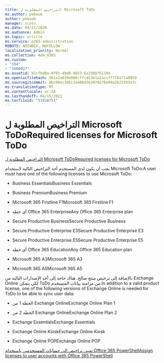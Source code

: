 ```yaml
---
title: التراخيص المطلوبة ل Microsoft ToDo
ms.author: pebaum
author: pebaum
manager: scotv
ms.date: 04/21/2020
ms.audience: Admin
ms.topic: article
ms.service: o365-administration
ROBOTS: NOINDEX, NOFOLLOW
localization_priority: Normal
ms.collection: Adm_O365
ms.custom:
- "164"
- "1600027"
ms.assetid: b2cf6d0a-9f01-49d8-8653-6a3366f6119d
ms.openlocfilehash: 981e2a639e886cffc453e1a1accff7f8a71a0959
ms.sourcegitcommit: 8bc60ec34bc1e40685e3976576e04a2623f63a7c
ms.translationtype: MT
ms.contentlocale: ar-SA
ms.lasthandoff: 04/15/2021
ms.locfileid: "51828751"
---
```

# <a name="required-licenses-for-microsoft-todo"></a><span data-ttu-id="4c108-102">التراخيص المطلوبة ل Microsoft ToDo</span><span class="sxs-lookup"><span data-stu-id="4c108-102">Required licenses for Microsoft ToDo</span></span>

[<span data-ttu-id="4c108-103">التراخيص المطلوبة ل Microsoft ToDo</span><span class="sxs-lookup"><span data-stu-id="4c108-103">Required licenses for Microsoft ToDo</span></span>](https://support.office.com/article/381e9d1b-c500-49b5-973e-890fd86528d7.aspx)
  
<span data-ttu-id="4c108-104">يجب أن يكون لدى المستخدم أحد التراخيص التالية لاستخدام Microsoft ToDo:</span><span class="sxs-lookup"><span data-stu-id="4c108-104">A user must have one of the following licenses to use Microsoft ToDo:</span></span>
  
- <span data-ttu-id="4c108-105">Business Essentials</span><span class="sxs-lookup"><span data-stu-id="4c108-105">Business Essentials</span></span>

- <span data-ttu-id="4c108-106">Business Premium</span><span class="sxs-lookup"><span data-stu-id="4c108-106">Business Premium</span></span>

- <span data-ttu-id="4c108-107">Microsoft 365 Firstline F1</span><span class="sxs-lookup"><span data-stu-id="4c108-107">Microsoft 365 Firstline F1</span></span>

- <span data-ttu-id="4c108-108">أي خطة Office 365 Enterprise</span><span class="sxs-lookup"><span data-stu-id="4c108-108">Any Office 365 Enterprise plan</span></span>

- <span data-ttu-id="4c108-109">Secure Productive Business</span><span class="sxs-lookup"><span data-stu-id="4c108-109">Secure Productive Business</span></span>

- <span data-ttu-id="4c108-110">Secure Productive Enterprise E3</span><span class="sxs-lookup"><span data-stu-id="4c108-110">Secure Productive Enterprise E3</span></span>

- <span data-ttu-id="4c108-111">Secure Productive Enterprise E5</span><span class="sxs-lookup"><span data-stu-id="4c108-111">Secure Productive Enterprise E5</span></span>

- <span data-ttu-id="4c108-112">أي خطة Office 365 Education</span><span class="sxs-lookup"><span data-stu-id="4c108-112">Any Office 365 Education plan</span></span>

- <span data-ttu-id="4c108-113">Microsoft 365 A3</span><span class="sxs-lookup"><span data-stu-id="4c108-113">Microsoft 365 A3</span></span>

- <span data-ttu-id="4c108-114">Microsoft 365 A5</span><span class="sxs-lookup"><span data-stu-id="4c108-114">Microsoft 365 A5</span></span>

<span data-ttu-id="4c108-115">بالإضافة إلى ترخيص منتج صالح، هناك حاجة إلى أحد الإصدارات التالية من Exchange Online لكي يتمكن ToDo من مزامنة بيانات المستخدم:</span><span class="sxs-lookup"><span data-stu-id="4c108-115">In addition to a valid product license, one of the following versions of Exchange Online is needed for ToDo to be able to sync user data:</span></span>
  
- <span data-ttu-id="4c108-116">الخطة 1 من Exchange Online</span><span class="sxs-lookup"><span data-stu-id="4c108-116">Exchange Online Plan 1</span></span>

- <span data-ttu-id="4c108-117">الخطة 2 من Exchange Online</span><span class="sxs-lookup"><span data-stu-id="4c108-117">Exchange Online Plan 2</span></span>

- <span data-ttu-id="4c108-118">Exchange Essentials</span><span class="sxs-lookup"><span data-stu-id="4c108-118">Exchange Essentials</span></span>

- <span data-ttu-id="4c108-119">Exchange Online Kiosk</span><span class="sxs-lookup"><span data-stu-id="4c108-119">Exchange Online Kiosk</span></span>

- <span data-ttu-id="4c108-120">Exchange Online POP</span><span class="sxs-lookup"><span data-stu-id="4c108-120">Exchange Online POP</span></span>

[<span data-ttu-id="4c108-121">تعيين تراخيص إلى حسابات المستخدمين باستخدام Office 365 PowerShell</span><span class="sxs-lookup"><span data-stu-id="4c108-121">Assign licenses to user accounts with Office 365 PowerShell</span></span>](https://docs.microsoft.com/office365/enterprise/powershell/assign-licenses-to-user-accounts-with-office-365-powershell )
  